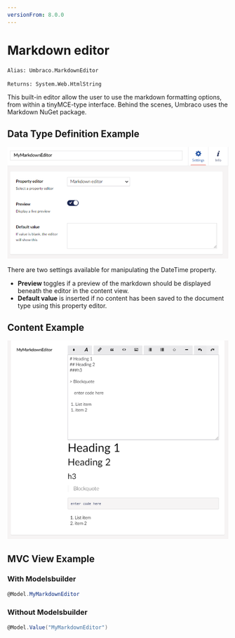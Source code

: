 ```yaml
---
versionFrom: 8.0.0
---
```


# Markdown editor

`Alias: Umbraco.MarkdownEditor`

`Returns: System.Web.HtmlString`

This built-in editor allow the user to use the markdown formatting options, from within a tinyMCE-type interface.
Behind the scenes, Umbraco uses the Markdown NuGet package.

## Data Type Definition Example

![Definition Example](images/definition-example.png)

There are two settings available for manipulating the DateTime property.

* **Preview** toggles if a preview of the markdown should be displayed beneath the editor in the content view. 
* **Default value** is inserted if no content has been saved to the document type using this property editor.

## Content Example

![Content Example](images/content-example.png)

## MVC View Example

### With Modelsbuilder

```csharp
@Model.MyMarkdownEditor
```

### Without Modelsbuilder

```csharp
@Model.Value("MyMarkdownEditor")
```
